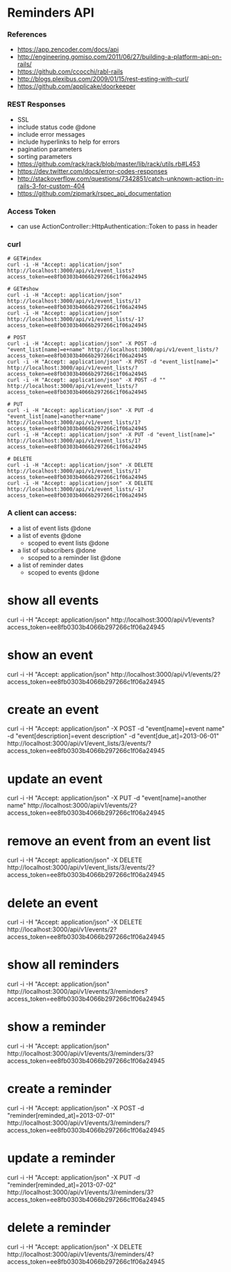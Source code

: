 # Reminders API

### References
* https://app.zencoder.com/docs/api
* http://engineering.gomiso.com/2011/06/27/building-a-platform-api-on-rails/
* https://github.com/ccocchi/rabl-rails
* http://blogs.plexibus.com/2009/01/15/rest-esting-with-curl/
* https://github.com/applicake/doorkeeper

### REST Responses
* SSL
* include status code @done
* include error messages
* include hyperlinks to help for errors
* pagination parameters
* sorting parameters
* https://github.com/rack/rack/blob/master/lib/rack/utils.rb#L453
* https://dev.twitter.com/docs/error-codes-responses
* http://stackoverflow.com/questions/7342851/catch-unknown-action-in-rails-3-for-custom-404
* https://github.com/zipmark/rspec_api_documentation

### Access Token
* can use ActionController::HttpAuthentication::Token to pass in header

### curl
```
# GET#index
curl -i -H "Accept: application/json" http://localhost:3000/api/v1/event_lists?access_token=ee8fb0303b4066b297266c1f06a24945

# GET#show
curl -i -H "Accept: application/json" http://localhost:3000/api/v1/event_lists/1?access_token=ee8fb0303b4066b297266c1f06a24945
curl -i -H "Accept: application/json" http://localhost:3000/api/v1/event_lists/-1?access_token=ee8fb0303b4066b297266c1f06a24945

# POST
curl -i -H "Accept: application/json" -X POST -d "event_list[name]=e+name" http://localhost:3000/api/v1/event_lists/?access_token=ee8fb0303b4066b297266c1f06a24945
curl -i -H "Accept: application/json" -X POST -d "event_list[name]=" http://localhost:3000/api/v1/event_lists/?access_token=ee8fb0303b4066b297266c1f06a24945
curl -i -H "Accept: application/json" -X POST -d "" http://localhost:3000/api/v1/event_lists/?access_token=ee8fb0303b4066b297266c1f06a24945

# PUT
curl -i -H "Accept: application/json" -X PUT -d "event_list[name]=another+name" http://localhost:3000/api/v1/event_lists/1?access_token=ee8fb0303b4066b297266c1f06a24945
curl -i -H "Accept: application/json" -X PUT -d "event_list[name]=" http://localhost:3000/api/v1/event_lists/1?access_token=ee8fb0303b4066b297266c1f06a24945

# DELETE
curl -i -H "Accept: application/json" -X DELETE http://localhost:3000/api/v1/event_lists/1?access_token=ee8fb0303b4066b297266c1f06a24945
curl -i -H "Accept: application/json" -X DELETE http://localhost:3000/api/v1/event_lists/-1?access_token=ee8fb0303b4066b297266c1f06a24945
```

### A client can access:
* a list of event lists @done
* a list of events @done
  * scoped to event lists @done
* a list of subscribers @done
  * scoped to a reminder list @done
* a list of reminder dates
  * scoped to events @done

# show all events
curl -i -H "Accept: application/json" http://localhost:3000/api/v1/events?access_token=ee8fb0303b4066b297266c1f06a24945
# show an event
curl -i -H "Accept: application/json" http://localhost:3000/api/v1/events/2?access_token=ee8fb0303b4066b297266c1f06a24945
# create an event
curl -i -H "Accept: application/json" -X POST -d "event[name]=event name" -d "event[description]=event description" -d "event[due_at]=2013-06-01" http://localhost:3000/api/v1/event_lists/3/events/?access_token=ee8fb0303b4066b297266c1f06a24945
# update an event
curl -i -H "Accept: application/json" -X PUT -d "event[name]=another name" http://localhost:3000/api/v1/events/2?access_token=ee8fb0303b4066b297266c1f06a24945
# remove an event from an event list
curl -i -H "Accept: application/json" -X DELETE http://localhost:3000/api/v1/event_lists/3/events/2?access_token=ee8fb0303b4066b297266c1f06a24945
# delete an event
curl -i -H "Accept: application/json" -X DELETE http://localhost:3000/api/v1/events/2?access_token=ee8fb0303b4066b297266c1f06a24945

# show all reminders
curl -i -H "Accept: application/json" http://localhost:3000/api/v1/events/3/reminders?access_token=ee8fb0303b4066b297266c1f06a24945
# show a reminder
curl -i -H "Accept: application/json" http://localhost:3000/api/v1/events/3/reminders/3?access_token=ee8fb0303b4066b297266c1f06a24945
# create a reminder
curl -i -H "Accept: application/json" -X POST -d "reminder[reminded_at]=2013-07-01" http://localhost:3000/api/v1/events/3/reminders/?access_token=ee8fb0303b4066b297266c1f06a24945
# update a reminder
curl -i -H "Accept: application/json" -X PUT -d "reminder[reminded_at]=2013-07-02" http://localhost:3000/api/v1/events/3/reminders/3?access_token=ee8fb0303b4066b297266c1f06a24945
# delete a reminder
curl -i -H "Accept: application/json" -X DELETE http://localhost:3000/api/v1/events/3/reminders/4?access_token=ee8fb0303b4066b297266c1f06a24945
